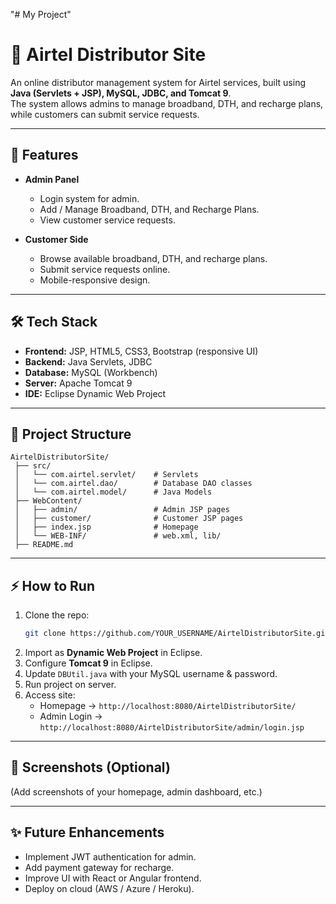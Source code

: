 "# My Project" 
# 📌 Airtel Distributor Site

An online distributor management system for Airtel services, built using **Java (Servlets + JSP), MySQL, JDBC, and Tomcat 9**.  
The system allows admins to manage broadband, DTH, and recharge plans, while customers can submit service requests.

---

## 🚀 Features
- **Admin Panel**
  - Login system for admin.
  - Add / Manage Broadband, DTH, and Recharge Plans.
  - View customer service requests.

- **Customer Side**
  - Browse available broadband, DTH, and recharge plans.
  - Submit service requests online.
  - Mobile-responsive design.

---

## 🛠️ Tech Stack
- **Frontend:** JSP, HTML5, CSS3, Bootstrap (responsive UI)
- **Backend:** Java Servlets, JDBC
- **Database:** MySQL (Workbench)
- **Server:** Apache Tomcat 9
- **IDE:** Eclipse Dynamic Web Project

---

## 📂 Project Structure
```
AirtelDistributorSite/
 ├── src/
 │   └── com.airtel.servlet/    # Servlets
 │   └── com.airtel.dao/        # Database DAO classes
 │   └── com.airtel.model/      # Java Models
 ├── WebContent/
 │   ├── admin/                 # Admin JSP pages
 │   ├── customer/              # Customer JSP pages
 │   ├── index.jsp              # Homepage
 │   └── WEB-INF/               # web.xml, lib/
 ├── README.md
```

---

## ⚡ How to Run
1. Clone the repo:
   ```bash
   git clone https://github.com/YOUR_USERNAME/AirtelDistributorSite.git
   ```
2. Import as **Dynamic Web Project** in Eclipse.
3. Configure **Tomcat 9** in Eclipse.
4. Update `DBUtil.java` with your MySQL username & password.
5. Run project on server.
6. Access site:
   - Homepage → `http://localhost:8080/AirtelDistributorSite/`
   - Admin Login → `http://localhost:8080/AirtelDistributorSite/admin/login.jsp`

---

## 📸 Screenshots (Optional)
(Add screenshots of your homepage, admin dashboard, etc.)

---

## ✨ Future Enhancements
- Implement JWT authentication for admin.
- Add payment gateway for recharge.
- Improve UI with React or Angular frontend.
- Deploy on cloud (AWS / Azure / Heroku).
